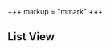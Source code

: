 +++
markup = "mmark"
+++


## List View


<section>
<ul id="object-list"></ul>
</section>


<!-- START: List functions -->

<script src="/scripts/CL.js"></script>

<script src="/scripts/andor.js"></script>

<script>
(function (window, document) {
   "use strict";
    let elem = document.getElementById("object-list"),
        u = new URL(window.location.href),
        c_name = AndOr.getCollectionName(u.pathname),
        keys = u.searchParams.get("keys"),
        state = u.searchParams.get("state");

    if (elem !== undefined) {
        if (keys !== null && keys.includes(",")) {
           AndOr.viewObjectList(elem, c_name, keys.split(","), "List keys");
        } else if (state !== null && state !== "") {
           AndOr.viewAllObjects(elem, c_name, state, "List " + state);
        } else {
           AndOr.viewAllObjects(elem, c_name);
        }
    }
}(window, document));
</script>

<!--   END: List functions -->
